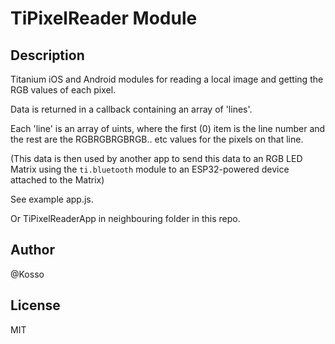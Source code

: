 # TiPixelReader Module

## Description

Titanium iOS and Android modules for reading a local image and getting the RGB values of each pixel.



Data is returned in a callback containing an array of 'lines'. 

Each 'line' is an array of uints, where the first (0) item is the line number and the rest are the RGBRGBRGBRGB.. etc values for the pixels on that line. 



(This data is then used by another app to send this data to an RGB LED Matrix using the `ti.bluetooth` module to an ESP32-powered device attached to the Matrix)



See example app.js. 

Or TiPixelReaderApp in neighbouring folder in this repo. 

## Author

@Kosso 

## License

MIT

